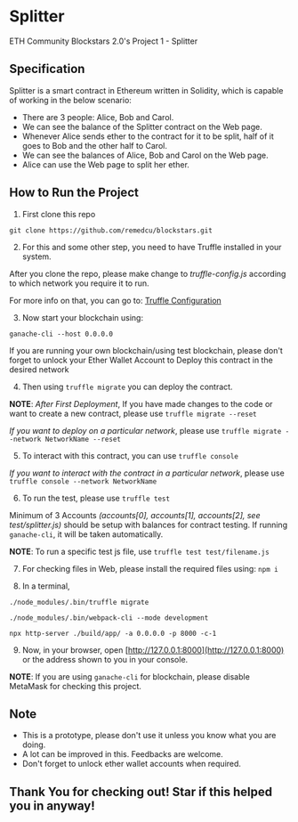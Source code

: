 # Splitter

ETH Community Blockstars 2.0's Project 1 - Splitter

## Specification

Splitter is a smart contract in Ethereum written in Solidity, which is capable of working in the below scenario:

- There are 3 people: Alice, Bob and Carol.
- We can see the balance of the Splitter contract on the Web page.
- Whenever Alice sends ether to the contract for it to be split, half of it goes to Bob and the other half to Carol.
- We can see the balances of Alice, Bob and Carol on the Web page.
- Alice can use the Web page to split her ether.

## How to Run the Project

1. First clone this repo

`git clone https://github.com/remedcu/blockstars.git`

2. For this and some other step, you need to have Truffle installed in your system.

After you clone the repo, please make change to _truffle-config.js_ according to which network you require it to run.

For more info on that, you can go to: [Truffle Configuration](https://truffleframework.com/docs/advanced/configuration)

3. Now start your blockchain using:

`ganache-cli --host 0.0.0.0`

If you are running your own blockchain/using test blockchain, please don't forget to unlock your Ether Wallet Account to Deploy this contract in the desired network

4. Then using `truffle migrate` you can deploy the contract.

**NOTE**: *After First Deployment*, If you have made changes to the code or want to create a new contract, please use `truffle migrate --reset`

*If you want to deploy on a particular network*, please use `truffle migrate --network NetworkName --reset`

5. To interact with this contract, you can use `truffle console`

*If you want to interact with the contract in a particular network*, please use `truffle console --network NetworkName`

6. To run the test, please use `truffle test`

Minimum of 3 Accounts *(accounts[0], accounts[1], accounts[2], see test/splitter.js)* should be setup with balances for contract testing. If running `ganache-cli`, it will be taken automatically.

**NOTE**: To run a specific test js file, use `truffle test test/filename.js`

7. For checking files in Web, please install the required files using: `npm i`

8. In a terminal,

```
./node_modules/.bin/truffle migrate

./node_modules/.bin/webpack-cli --mode development

npx http-server ./build/app/ -a 0.0.0.0 -p 8000 -c-1
```

9. Now, in your browser, open [http://127.0.0.1:8000](http://127.0.0.1:8000) or the address shown to you in your console.

**NOTE**: If you are using `ganache-cli` for blockchain, please disable MetaMask for checking this project.

## Note

- This is a prototype, please don't use it unless you know what you are doing.
- A lot can be improved in this. Feedbacks are welcome.
- Don't forget to unlock ether wallet accounts when required.

## Thank You for checking out! Star if this helped you in anyway!